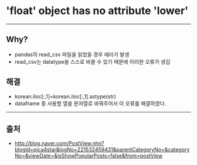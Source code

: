 # 'float' object has no attribute 'lower' #
------------------------------

## Why? ##
* pandas의 read_csv 파일을 읽었을 경우 에러가 발생
* read_csv는 datatype을 스스로 바꿀 수 있기 때문에 이러한 오류가 생김

## 해결 ##
* korean.iloc[:,1]=korean.iloc[:,1].astype(str)
* dataframe 중 사용할 열을 문자열로 바꿔주어서 이 오류를 해결하였다.

---------------
## 출처 ##
* <http://blog.naver.com/PostView.nhn?blogId=pica4star&logNo=221532459431&parentCategoryNo=&categoryNo=&viewDate=&isShowPopularPosts=false&from=postView>
